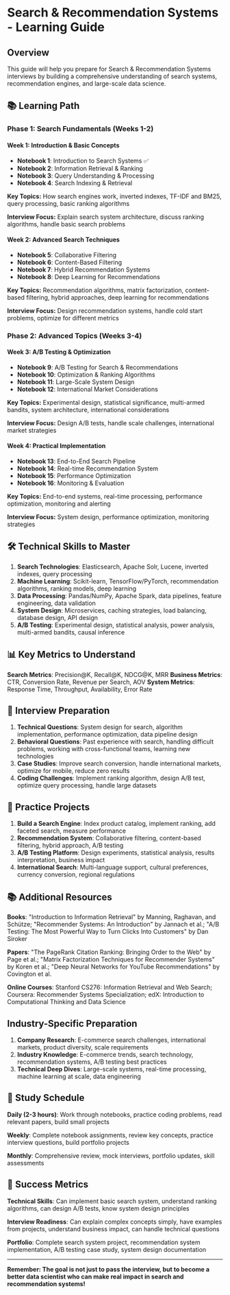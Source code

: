 # Search & Recommendation Systems - Learning Guide

## Overview

This guide will help you prepare for Search & Recommendation Systems interviews by building a comprehensive understanding of search systems, recommendation engines, and large-scale data science.

## 📚 Learning Path

### Phase 1: Search Fundamentals (Weeks 1-2)

#### Week 1: Introduction & Basic Concepts
- **Notebook 1**: Introduction to Search Systems ✅
- **Notebook 2**: Information Retrieval & Ranking
- **Notebook 3**: Query Understanding & Processing
- **Notebook 4**: Search Indexing & Retrieval

**Key Topics:** How search engines work, inverted indexes, TF-IDF and BM25, query processing, basic ranking algorithms

**Interview Focus:** Explain search system architecture, discuss ranking algorithms, handle basic search problems

#### Week 2: Advanced Search Techniques
- **Notebook 5**: Collaborative Filtering
- **Notebook 6**: Content-Based Filtering
- **Notebook 7**: Hybrid Recommendation Systems
- **Notebook 8**: Deep Learning for Recommendations

**Key Topics:** Recommendation algorithms, matrix factorization, content-based filtering, hybrid approaches, deep learning for recommendations

**Interview Focus:** Design recommendation systems, handle cold start problems, optimize for different metrics

### Phase 2: Advanced Topics (Weeks 3-4)

#### Week 3: A/B Testing & Optimization
- **Notebook 9**: A/B Testing for Search & Recommendations
- **Notebook 10**: Optimization & Ranking Algorithms
- **Notebook 11**: Large-Scale System Design
- **Notebook 12**: International Market Considerations

**Key Topics:** Experimental design, statistical significance, multi-armed bandits, system architecture, international considerations

**Interview Focus:** Design A/B tests, handle scale challenges, international market strategies

#### Week 4: Practical Implementation
- **Notebook 13**: End-to-End Search Pipeline
- **Notebook 14**: Real-time Recommendation System
- **Notebook 15**: Performance Optimization
- **Notebook 16**: Monitoring & Evaluation

**Key Topics:** End-to-end systems, real-time processing, performance optimization, monitoring and alerting

**Interview Focus:** System design, performance optimization, monitoring strategies

## 🛠️ Technical Skills to Master

1. **Search Technologies**: Elasticsearch, Apache Solr, Lucene, inverted indexes, query processing
2. **Machine Learning**: Scikit-learn, TensorFlow/PyTorch, recommendation algorithms, ranking models, deep learning
3. **Data Processing**: Pandas/NumPy, Apache Spark, data pipelines, feature engineering, data validation
4. **System Design**: Microservices, caching strategies, load balancing, database design, API design
5. **A/B Testing**: Experimental design, statistical analysis, power analysis, multi-armed bandits, causal inference

## 📊 Key Metrics to Understand

**Search Metrics**: Precision@K, Recall@K, NDCG@K, MRR
**Business Metrics**: CTR, Conversion Rate, Revenue per Search, AOV
**System Metrics**: Response Time, Throughput, Availability, Error Rate

## 🎯 Interview Preparation

1. **Technical Questions**: System design for search, algorithm implementation, performance optimization, data pipeline design
2. **Behavioral Questions**: Past experience with search, handling difficult problems, working with cross-functional teams, learning new technologies
3. **Case Studies**: Improve search conversion, handle international markets, optimize for mobile, reduce zero results
4. **Coding Challenges**: Implement ranking algorithm, design A/B test, optimize query processing, handle large datasets

## 🚀 Practice Projects

1. **Build a Search Engine**: Index product catalog, implement ranking, add faceted search, measure performance
2. **Recommendation System**: Collaborative filtering, content-based filtering, hybrid approach, A/B testing
3. **A/B Testing Platform**: Design experiments, statistical analysis, results interpretation, business impact
4. **International Search**: Multi-language support, cultural preferences, currency conversion, regional regulations

## 📚 Additional Resources

**Books**: "Introduction to Information Retrieval" by Manning, Raghavan, and Schütze; "Recommender Systems: An Introduction" by Jannach et al.; "A/B Testing: The Most Powerful Way to Turn Clicks Into Customers" by Dan Siroker

**Papers**: "The PageRank Citation Ranking: Bringing Order to the Web" by Page et al.; "Matrix Factorization Techniques for Recommender Systems" by Koren et al.; "Deep Neural Networks for YouTube Recommendations" by Covington et al.

**Online Courses**: Stanford CS276: Information Retrieval and Web Search; Coursera: Recommender Systems Specialization; edX: Introduction to Computational Thinking and Data Science

## Industry-Specific Preparation

1. **Company Research**: E-commerce search challenges, international markets, product diversity, scale requirements
2. **Industry Knowledge**: E-commerce trends, search technology, recommendation systems, A/B testing best practices
3. **Technical Deep Dives**: Large-scale systems, real-time processing, machine learning at scale, data engineering

## 📝 Study Schedule

**Daily (2-3 hours)**: Work through notebooks, practice coding problems, read relevant papers, build small projects

**Weekly**: Complete notebook assignments, review key concepts, practice interview questions, build portfolio projects

**Monthly**: Comprehensive review, mock interviews, portfolio updates, skill assessments

## 🎯 Success Metrics

**Technical Skills**: Can implement basic search system, understand ranking algorithms, can design A/B tests, know system design principles

**Interview Readiness**: Can explain complex concepts simply, have examples from projects, understand business impact, can handle technical questions

**Portfolio**: Complete search system project, recommendation system implementation, A/B testing case study, system design documentation

---

**Remember: The goal is not just to pass the interview, but to become a better data scientist who can make real impact in search and recommendation systems!**

